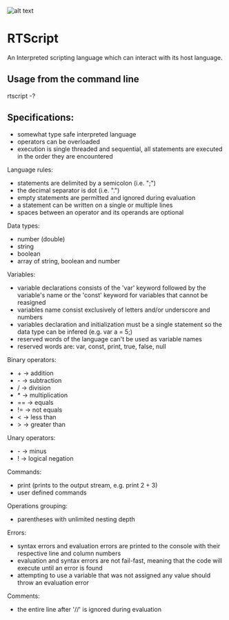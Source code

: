 ![alt text](https://github.com/miroiu/rt-script/blob/master/RTScript/icon.ico "RTScript logo")
# RTScript
An Interpreted scripting language which can interact with its host language.

## Usage from the command line
rtscript -?

## Specifications:
  - somewhat type safe interpreted language
  - operators can be overloaded
  - execution is single threaded and sequential, all statements are executed in the order they are encountered
  
Language rules: 
  - statements are delimited by a semicolon (i.e. ";")
  - the decimal separator is dot (i.e. ".")
  - empty statements are permitted and ignored during evaluation
  - a statement can be written on a single or multiple lines
  - spaces between an operator and its operands are optional

Data types:
  - number (double)
  - string
  - boolean
  - array of string, boolean and number

Variables:
  - variable declarations consists of the 'var' keyword followed by the variable's name or the 'const' keyword for variables that cannot be reasigned
  - variables name consist exclusively of letters and/or underscore and numbers
  - variables declaration and initialization must be a single statement so the data type can be infered (e.g. var a = 5;)
  - reserved words of the language can't be used as variable names
  - reserved words are: var, const, print, true, false, null

Binary operators:
  - \+ -> addition
  - \- -> subtraction
  - / -> division
  - \* -> multiplication
  - == -> equals
  - != -> not equals
  - &lt; -> less than
  - &gt; -> greater than
  
Unary operators:
  - \- -> minus
  - ! -> logical negation

Commands:
  - print (prints to the output stream, e.g. print 2 + 3)
  - user defined commands

Operations grouping:
  - parentheses with unlimited nesting depth

Errors:
  - syntax errors and evaluation errors are printed to the console with their respective line and column numbers
  - evaluation and syntax errors are not fail-fast, meaning that the code will execute until an error is found
  - attempting to use a variable that was not assigned any value should throw an evaluation error

Comments:
  - the entire line after '//' is ignored during evaluation 
